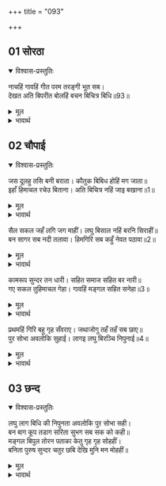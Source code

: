 +++
title = "093"

+++


## 01 सोरठा
<details open><summary>विश्वास-प्रस्तुतिः</summary>

नाचहिं गावहिं गीत परम तरङ्गी भूत सब।  
देखत अति बिपरीत बोलहिं बचन बिचित्र बिधि॥93॥
</details>
<details><summary>मूल</summary>

नाचहिं गावहिं गीत परम तरङ्गी भूत सब।  
देखत अति बिपरीत बोलहिं बचन बिचित्र बिधि॥93॥
</details>

<details><summary>भावार्थ</summary>

भूत-प्रेत नाचते और गाते हैं, वे सब बडे मौजी हैं। देखने में बहुत ही बेढङ्गे जान पडते हैं और बडे ही विचित्र ढङ्ग से बोलते हैं॥93॥
</details>





## 02 चौपाई
<details open><summary>विश्वास-प्रस्तुतिः</summary>

जस दूलहु तसि बनी बराता। कौतुक बिबिध होहिं मग जाता॥  
इहाँ हिमाचल रचेउ बिताना। अति बिचित्र नहिं जाइ बखाना॥1॥
</details>
<details><summary>मूल</summary>

जस दूलहु तसि बनी बराता। कौतुक बिबिध होहिं मग जाता॥  
इहाँ हिमाचल रचेउ बिताना। अति बिचित्र नहिं जाइ बखाना॥1॥
</details>

<details><summary>भावार्थ</summary>

जैसा दूल्हा है, अब वैसी ही बारात बन गई है। मार्ग में चलते हुए भाँति-भाँति के कौतुक (तमाशे) होते जाते हैं। इधर हिमाचल ने ऐसा विचित्र मण्डप बनाया कि जिसका वर्णन नहीं हो सकता॥1॥
</details>

सैल सकल जहँ लगि जग माहीं। लघु बिसाल नहिं बरनि सिराहीं॥  
बन सागर सब नदी तलावा। हिमगिरि सब कहुँ नेवत पठावा॥2॥

<details><summary>मूल</summary>

सैल सकल जहँ लगि जग माहीं। लघु बिसाल नहिं बरनि सिराहीं॥  
बन सागर सब नदी तलावा। हिमगिरि सब कहुँ नेवत पठावा॥2॥
</details>

<details><summary>भावार्थ</summary>

जगत में जितने छोटे-बडे पर्वत थे, जिनका वर्णन करके पार नहीं मिलता तथा जितने वन, समुद्र, नदियाँ और तालाब थे, हिमाचल ने सबको नेवता भेजा॥2॥
</details>

कामरूप सुन्दर तन धारी। सहित समाज सहित बर नारी॥  
गए सकल तुहिमाचल गेहा। गावहिं मङ्गल सहित सनेहा॥3॥

<details><summary>मूल</summary>

कामरूप सुन्दर तन धारी। सहित समाज सहित बर नारी॥  
गए सकल तुहिमाचल गेहा। गावहिं मङ्गल सहित सनेहा॥3॥
</details>

<details><summary>भावार्थ</summary>

वे सब अपनी इच्छानुसार रूप धारण करने वाले सुन्दर शरीर धारण कर सुन्दरी स्त्रियों और समाजों के साथ हिमाचल के घर गए। सभी स्नेह सहित मङ्गल गीत गाते हैं॥3॥
</details>

प्रथमहिं गिरि बहु गृह सँवराए। जथाजोगु तहँ तहँ सब छाए॥  
पुर सोभा अवलोकि सुहाई। लागइ लघु बिरञ्चि निपुनाई॥4॥

<details><summary>मूल</summary>

प्रथमहिं गिरि बहु गृह सँवराए। जथाजोगु तहँ तहँ सब छाए॥  
पुर सोभा अवलोकि सुहाई। लागइ लघु बिरञ्चि निपुनाई॥4॥
</details>

<details><summary>भावार्थ</summary>

हिमाचल ने पहले ही से बहुत से घर सजवा रखे थे। यथायोग्य उन-उन स्थानों में सब लोग उतर गए। नगर की सुन्दर शोभा देखकर ब्रह्मा की रचना चातुरी भी तुच्छ लगती थी॥4॥
</details>



## 03 छन्द
<details open><summary>विश्वास-प्रस्तुतिः</summary>

लघु लाग बिधि की निपुनता अवलोकि पुर सोभा सही।  
बन बाग कूप तडाग सरिता सुभग सब सक को कही॥  
मङ्गल बिपुल तोरन पताका केतु गृह गृह सोहहीं।  
बनिता पुरुष सुन्दर चतुर छबि देखि मुनि मन मोहहीं॥
</details>
<details><summary>मूल</summary>

लघु लाग बिधि की निपुनता अवलोकि पुर सोभा सही।  
बन बाग कूप तडाग सरिता सुभग सब सक को कही॥  
मङ्गल बिपुल तोरन पताका केतु गृह गृह सोहहीं।  
बनिता पुरुष सुन्दर चतुर छबि देखि मुनि मन मोहहीं॥
</details>

<details><summary>भावार्थ</summary>

नगर की शोभा देखकर ब्रह्मा की निपुणता सचमुच तुच्छ लगती है। वन, बाग, कुएँ, तालाब, नदियाँ सभी सुन्दर हैं, उनका वर्णन कौन कर सकता है? घर-घर बहुत से मङ्गल सूचक तोरण और ध्वजा-पताकाएँ सुशोभित हो रही हैं। वहाँ के सुन्दर और चतुर स्त्री-पुरुषों की छबि देखकर मुनियों के भी मन मोहित हो जाते हैं॥
</details>


